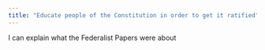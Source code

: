 ```yaml
---
title: "Educate people of the Constitution in order to get it ratified"
---
```

I can explain what the Federalist Papers were about

